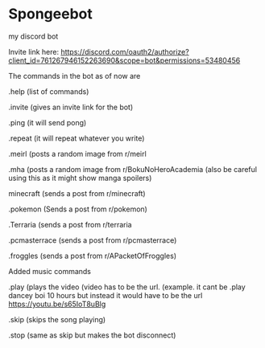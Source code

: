 # Spongeebot
my discord bot

Invite link here: https://discord.com/oauth2/authorize?client_id=761267946152263690&scope=bot&permissions=53480456



The commands in the bot as of now are

.help (list of commands)

.invite (gives an invite link for the bot)

.ping (it will send pong)

.repeat (it will repeat whatever you write)

.meirl (posts a random image from r/meirl

.mha (posts a random image from r/BokuNoHeroAcademia (also be careful using this as it might show manga spoilers)

minecraft (sends a post from r/minecraft)

.pokemon (Sends a post from r/pokemon)

.Terraria (sends a post from r/terraria

.pcmasterrace (sends a post from r/pcmasterrace)

.froggles (sends a post from r/APacketOfFroggles)

Added music commands

.play (plays the video (video has to be the url. (example. it cant be .play dancey boi 10 hours but instead it would have to be the url https://youtu.be/s65IoT8uBlg 

.skip (skips the song playing)

.stop (same as skip but makes the bot disconnect)
